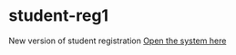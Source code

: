 
# student-reg1
New version of student registration
<a href="https://benshidanny11.github.io/student-reg1/public/html/login.html">Open the system here</a>
